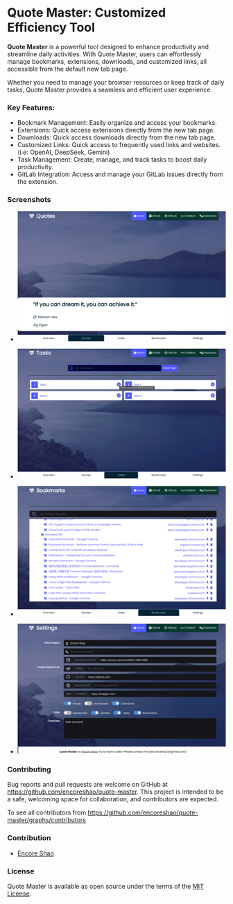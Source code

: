 # Quote Master: Customized Efficiency Tool

**Quote Master** is a powerful tool designed to enhance productivity and streamline daily activities. With Quote Master, users can effortlessly manage bookmarks, extensions, downloads, and customized links, all accessible from the default new tab page.

Whether you need to manage your browser resources or keep track of daily tasks, Quote Master provides a seamless and efficient user experience.

### Key Features:

- Bookmark Management: Easily organize and access your bookmarks.
- Extensions: Quick access extensions directly from the new tab page.
- Downloads: Quick access downloads directly from the new tab page.
- Customized Links: Quick access to frequently used links and websites. (i.e: OpenAI, DeepSeek, Gemini)
- Task Management: Create, manage, and track tasks to boost daily productivity.
- GitLab Integration: Access and manage your GitLab issues directly from the extension.

### Screenshots

- ![Quotes](https://raw.githubusercontent.com/encoreshao/quote-master/main/src/assets/images/quotes.png)

- ![Tasks Management](https://raw.githubusercontent.com/encoreshao/quote-master/main/src/assets/images/tasks-management.png)

- ![Bookmark Manager](https://raw.githubusercontent.com/encoreshao/quote-master/main/src/assets/images/bookmark-manager.png)

- ![Settings](https://raw.githubusercontent.com/encoreshao/quote-master/main/src/assets/images/settings.png)

### Contributing

Bug reports and pull requests are welcome on GitHub at https://github.com/encoreshao/quote-master. This project is intended to be a safe, welcoming space for collaboration, and contributors are expected.

To see all contributors from https://github.com/encoreshao/quote-master/graphs/contributors

### Contribution

- [Encore Shao](https://github.com/encoreshao)

### License

Quote Master is available as open source under the terms of the [MIT License](https://opensource.org/licenses/MIT).
